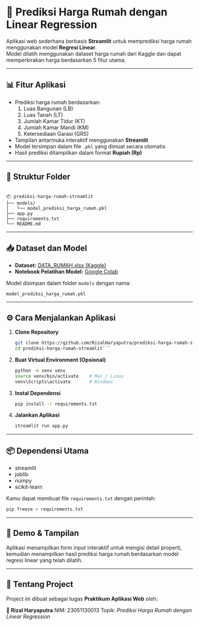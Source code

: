 # 🏡 Prediksi Harga Rumah dengan Linear Regression

Aplikasi web sederhana berbasis **Streamlit** untuk memprediksi harga rumah menggunakan model **Regresi Linear**.  
Model dilatih menggunakan dataset harga rumah dari Kaggle dan dapat memperkirakan harga berdasarkan 5 fitur utama.

---

## 📊 Fitur Aplikasi

- Prediksi harga rumah berdasarkan:
  1. Luas Bangunan (LB)
  2. Luas Tanah (LT)
  3. Jumlah Kamar Tidur (KT)
  4. Jumlah Kamar Mandi (KM)
  5. Ketersediaan Garasi (GRS)
- Tampilan antarmuka interaktif menggunakan **Streamlit**
- Model tersimpan dalam file `.pkl` yang dimuat secara otomatis
- Hasil prediksi ditampilkan dalam format **Rupiah (Rp)**

---

## 📁 Struktur Folder

```

📦 prediksi-harga-rumah-streamlit
├── models/
│   └── model_prediksi_harga_rumah.pkl
├── app.py
├── requirements.txt
└── README.md

```

---

## 📥 Dataset dan Model

- **Dataset:** [DATA_RUMAH.xlsx (Kaggle)](https://www.kaggle.com/datasets/wisnuanggara/daftar-harga-rumah?select=DATA+RUMAH.xlsx)
- **Notebook Pelatihan Model:** [Google Colab](https://colab.research.google.com/drive/1v5NQq30u80E_fJAq8o14m8t6LSUbWjCr?usp=sharing)

Model disimpan dalam folder `models` dengan nama:
```
model_prediksi_harga_rumah.pkl
````

---

## ⚙️ Cara Menjalankan Aplikasi

1. **Clone Repository**
   ```bash
   git clone https://github.com/RizalHaryaputra/prediksi-harga-rumah-streamlit.git
   cd prediksi-harga-rumah-streamlit```

2. **Buat Virtual Environment (Opsional)**

   ```bash
   python -m venv venv
   source venv/bin/activate    # Mac / Linux
   venv\Scripts\activate       # Windows
   ```

3. **Instal Dependensi**

   ```bash
   pip install -r requirements.txt
   ```

4. **Jalankan Aplikasi**

   ```bash
   streamlit run app.py
   ```

---

## 📦 Dependensi Utama

* streamlit
* joblib
* numpy
* scikit-learn

Kamu dapat membuat file `requirements.txt` dengan perintah:

```bash
pip freeze > requirements.txt
```

---

## 🚀 Demo & Tampilan

Aplikasi menampilkan form input interaktif untuk mengisi detail properti, kemudian menampilkan hasil prediksi harga rumah berdasarkan model regresi linear yang telah dilatih.

---

## 🧠 Tentang Project

Project ini dibuat sebagai tugas **Praktikum Aplikasi Web** oleh:

**👤 Rizal Haryaputra**
NIM: 23051130013
Topik: *Prediksi Harga Rumah dengan Linear Regression*

